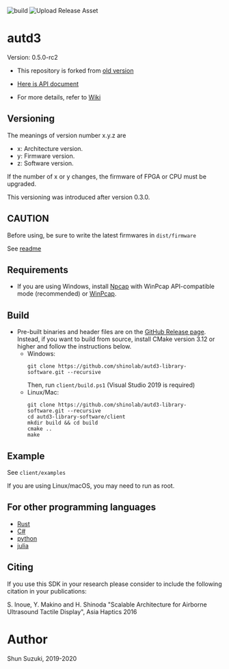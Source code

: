 ![build](https://github.com/shinolab/autd3-library-software/workflows/build/badge.svg)
![Upload Release Asset](https://github.com/shinolab/autd3-library-software/workflows/Upload%20Release%20Asset/badge.svg)

# autd3 #

Version: 0.5.0-rc2

* This repository is forked from [old version](https://github.com/shinolab/autd)

* [Here is API document](https://shinolab.github.io/autd3-library-software/index.html)

* For more details, refer to [Wiki](https://github.com/shinolab/autd3-library-software/wiki)

## Versioning ##

The meanings of version number x.y.z are
* x: Architecture version.
* y: Firmware version.
* z: Software version.

If the number of x or y changes, the firmware of FPGA or CPU must be upgraded.

This versioning was introduced after version 0.3.0.

## CAUTION ##

Before using, be sure to write the latest firmwares in `dist/firmware`

See [readme](/dist/firmware/Readme.md)

## Requirements

* If you are using Windows, install [Npcap](https://nmap.org/npcap/) with WinPcap API-compatible mode (recommended) or [WinPcap](https://www.winpcap.org/).

## Build ##

* Pre-built binaries and header files are on the [GitHub Release page](https://github.com/shinolab/autd3-library-software/releases). Instead, if you want to build from source, install CMake version 3.12 or higher and follow the instructions below.
    * Windows:
        ```
        git clone https://github.com/shinolab/autd3-library-software.git --recursive 
        ```
        Then,  run `client/build.ps1` (Visual Studio 2019 is required)
    * Linux/Mac: 
        ```
        git clone https://github.com/shinolab/autd3-library-software.git --recursive
        cd autd3-library-software/client
        mkdir build && cd build
        cmake ..
        make
        ```

## Example

See `client/examples`

If you are using Linux/macOS, you may need to run as root.

## For other programming languages ##

* [Rust](https://github.com/shinolab/ruautd)
* [C#](https://github.com/shinolab/autd3sharp)
* [python](https://github.com/shinolab/pyautd)
* [julia](https://github.com/shinolab/AUTD3.jl)

## Citing

If you use this SDK in your research please consider to include the following citation in your publications:

S. Inoue, Y. Makino and H. Shinoda "Scalable Architecture for Airborne Ultrasound Tactile Display", Asia Haptics 2016

# Author #

Shun Suzuki, 2019-2020
